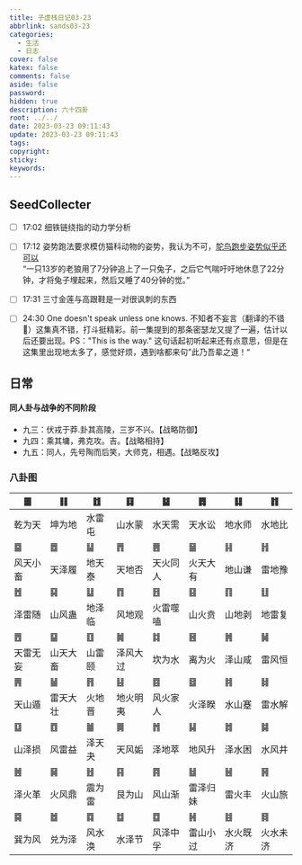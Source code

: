 ```yaml
---
title: 子虚栈日记03-23
abbrlink: sands03-23
categories:
  - 生活
  - 日志
cover: false
katex: false
comments: false
aside: false
password:
hidden: true
description: 六十四卦
root: ../../
date: 2023-03-23 09:11:43
update: 2023-03-23 09:11:43
tags:
copyright:
sticky:
keywords:
---
```


## SeedCollecter
- [ ] 17:02 细铁链绕指的动力学分析
- [ ] 17:12 姿势跑法要求模仿猫科动物的姿势，我认为不可，[鸵鸟跑步姿势似乎还可以](https://www.bilibili.com/video/BV1k44y1V7rF/)<br>“一只13岁的老狼用了7分钟追上了一只兔子，之后它气喘吁吁地休息了22分钟，才将兔子埋起来，然后又睡了40分钟的觉。”
- [ ] 17:31 三寸金莲与高跟鞋是一对很讽刺的东西
- [ ] 24:30 One doesn't speak unless one knows. 不知者不妄言（翻译的不错🙊）这集真不错，打斗挺精彩。前一集提到的那条密瑟龙又提了一遍，估计以后还要出现。PS："This is the way." 这句话起初听起来还有点意思，但是在这集里出现地太多了，感觉好烦，遇到啥都来句”此乃吾辈之道！“


## 日常
#### 同人卦与战争的不同阶段
* 九三：伏戎于莽.卦其高陵，三岁不兴。【战略防御】
* 九四：乘其墉，弗克攻。吉。【战略相持】
* 九五：同人，先号陶而后笑，大师克，相遇。【战略反攻】

### 八卦图
| ䷀ | ䷁ | ䷂ | ䷃ | ䷄ | ䷅ | ䷆ | ䷇ |
| --- | --- | --- | --- | --- | --- | --- | --- |
| 乾为天 | 坤为地 | 水雷屯 | 山水蒙 | 水天需 | 天水讼 | 地水师 | 水地比 |
| ䷈ | ䷉ | ䷊ | ䷋ | ䷌ | ䷍ | ䷎ | ䷏ |
| 风天小畜 | 天泽履 | 地天泰 | 天地否 | 天火同人 | 火天大有 | 地山谦 | 雷地豫 |
| ䷐ | ䷑ | ䷒ | ䷓ | ䷔ | ䷕ | ䷖ | ䷗ |
| 泽雷随 | 山风蛊 | 地泽临 | 风地观 | 火雷噬嗑 | 山火贲 | 山地剥 | 地雷复 |
| ䷘ | ䷙ | ䷚ | ䷛ | ䷜ | ䷝ | ䷞ | ䷟ |
| 天雷无妄 | 山天大畜 | 山雷颐 | 泽风大过 | 坎为水 | 离为火 | 泽山咸 | 雷风恒 |
| ䷠ | ䷡ | ䷢ | ䷣ | ䷤ | ䷥ | ䷦ | ䷧ |
| 天山遁 | 雷天大壮 | 火地晋 | 地火明夷 | 风火家人 | 火泽睽 | 水山蹇 | 雷水解 |
| ䷨ | ䷩ | ䷪ | ䷫ | ䷬ | ䷭ | ䷮ | ䷯ |
| 山泽损 | 风雷益 | 泽天夬 | 天风姤 | 泽地萃 | 地风升 | 泽水困 | 水风井 |
| ䷰ | ䷱ | ䷲ | ䷳ | ䷴ | ䷵ | ䷶ | ䷷ |
| 泽火革 | 火风鼎 | 震为雷 | 艮为山 | 风山渐 | 雷泽归妹 | 雷火丰 | 火山旅 |
| ䷸ | ䷹ | ䷺ | ䷻ | ䷼ | ䷽ | ䷾ | ䷿ |
| 巽为风 | 兑为泽 | 风水涣 | 水泽节 | 风泽中孚 | 雷山小过 | 水火既济 | 火水未济 |